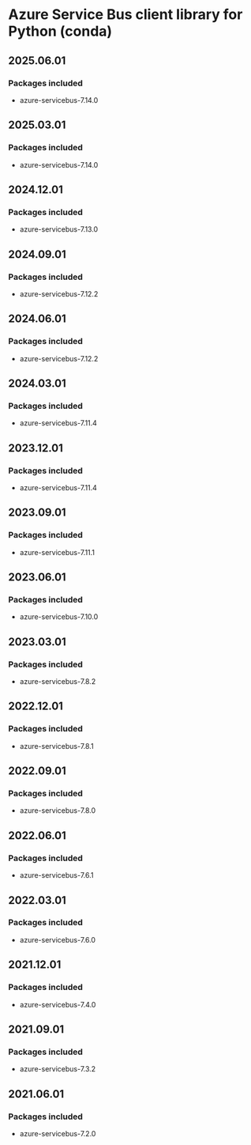 # Azure Service Bus client library for Python (conda)

## 2025.06.01

### Packages included

- azure-servicebus-7.14.0

## 2025.03.01

### Packages included

- azure-servicebus-7.14.0

## 2024.12.01

### Packages included

- azure-servicebus-7.13.0

## 2024.09.01

### Packages included

- azure-servicebus-7.12.2

## 2024.06.01

### Packages included

- azure-servicebus-7.12.2

## 2024.03.01

### Packages included

- azure-servicebus-7.11.4

## 2023.12.01

### Packages included

- azure-servicebus-7.11.4

## 2023.09.01

### Packages included

- azure-servicebus-7.11.1

## 2023.06.01

### Packages included

- azure-servicebus-7.10.0

## 2023.03.01

### Packages included

- azure-servicebus-7.8.2

## 2022.12.01

### Packages included

- azure-servicebus-7.8.1

## 2022.09.01

### Packages included

- azure-servicebus-7.8.0

## 2022.06.01

### Packages included

- azure-servicebus-7.6.1

## 2022.03.01

### Packages included

- azure-servicebus-7.6.0

## 2021.12.01

### Packages included

- azure-servicebus-7.4.0

## 2021.09.01

### Packages included

- azure-servicebus-7.3.2

## 2021.06.01

### Packages included

- azure-servicebus-7.2.0
